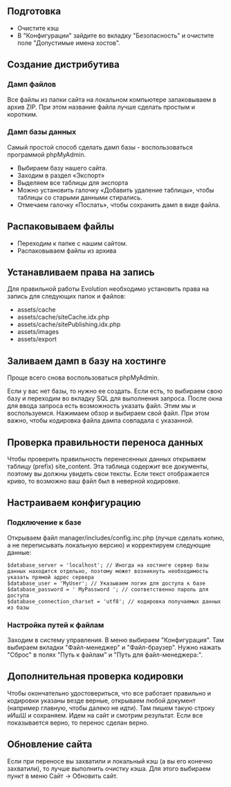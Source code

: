 ## Подготовка
* Очистите кэш
* В "Конфигурации" зайдите во вкладку "Безопасность" и очистите поле "Допустимые имена хостов".

## Создание дистрибутива ##

### Дамп файлов ###
Все файлы из папки сайта на локальном компьютере запаковываем в архив ZIP. При этом название файла лучше сделать простым и коротким.

### Дамп базы данных ###

Самый простой способ сделать дамп базы - воспользоваться программой phpMyAdmin.

* Выбираем базу нашего сайта.
* Заходим в раздел «Экспорт»
* Выделяем все таблицы для экспорта
* Можно установить галочку «Добавить удаление таблицы», чтобы таблицы со старыми данными стирались.
* Отмечаем галочку «Послать», чтобы сохранить дамп в виде файла.

## Распаковываем файлы ##

* Переходим к папке с нашим сайтом.  
* Распаковываем файлы из архива

## Устанавливаем права на запись ##

Для правильной работы Evolution необходимо установить права на запись для следующих папок и файлов:

* assets/cache
* assets/cache/siteCache.idx.php
* assets/cache/sitePublishing.idx.php
* assets/images
* assets/export

## Заливаем дамп в базу на хостинге ##

Проще всего снова воспользоваться phpMyAdmin.

Если у вас нет базы, то нужно ее создать. Если есть, то выбираем свою базу и переходим во вкладку SQL для выполнения запроса.
После окна для ввода запроса есть возможность указать файл. Этим мы и воспользуемся. Нажимаем обзор и выбираем свой файл. При этом важно, чтобы кодировка файла дампа совпадала с указанной.

## Проверка правильности переноса данных ##

Чтобы проверить правильность перенесенных данных открываем таблицу (prefix) site_content. Эта таблица содержит все документы, поэтому вы должны увидеть свои тексты. Если текст отображается криво, то возможно ваш файл был в неверной кодировке.

## Настраиваем конфигурацию ##

### Подключение к базе ###

Открываем файл manager/includes/config.inc.php (лучше сделать копию, а не переписывать локальную версию) и корректируем следующие данные:
```
$database_server = 'localhost'; // Иногда на хостинге сервер базы данных находится отдельно, поэтому может возникнуть необходимость указать прямой адрес сервера
$database_user = 'MyUser'; // Указываем логин для доступа к базе
$database_password = ' MyPassword '; // соответственно пароль для доступа
$database_connection_charset = 'utf8'; // кодировка получаемых данных из базы
```

### Настройка путей к файлам ###

Заходим в систему управления. В меню выбираем "Конфигурация". Там выбираем вкладки "Файл-менеджер" и  "Файл-браузер". Нужно нажать "Сброс" в полях "Путь к файлам" и "Путь для файл-менеджера:".

## Дополнительная проверка кодировки ## 

Чтобы окончательно удостовериться, что все работает правильно и кодировки указаны везде верные, открываем любой документ (например главную, чтобы далеко не идти). Там пишем такую строку иИшШ и сохраняем. Идем на сайт и смотрим результат. Если все показывается верно, то перенос сделан верно.

## Обновление сайта ##

Если при переносе вы захватили и локальный кэш (а вы его конечно захватили), то лучше выполнить очистку кэша. Для этого выбираем пункт в меню Сайт -> Обновить сайт.
